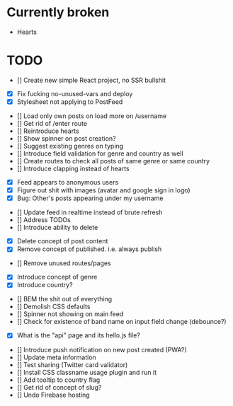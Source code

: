 # Currently broken

- Hearts

# TODO

- [] Create new simple React project, no SSR bullshit
- [x] Fix fucking no-unused-vars and deploy
- [x] Stylesheet not applying to PostFeed
- [] Load only own posts on load more on /username
- [] Get rid of /enter route
- [] Reintroduce hearts
- [] Show spinner on post creation?
- [] Suggest existing genres on typing
- [] Introduce field validation for genre and country as well
- [] Create routes to check all posts of same genre or same country
- [] Introduce clapping instead of hearts
- [x] Feed appears to anonymous users
- [x] Figure out shit with images (avatar and google sign in logo)
- [x] Bug: Other's posts appearing under my username
- [] Update feed in realtime instead of brute refresh
- [] Address TODOs
- [] Introduce ability to delete
- [x] Delete concept of post content
- [x] Remove concept of published. i.e. always publish
- [] Remove unused routes/pages
- [x] Introduce concept of genre
- [x] Introduce country?
- [] BEM the shit out of everything
- [] Demolish CSS defaults
- [] Spinner not showing on main feed
- [] Check for existence of band name on input field change (debounce?)
- [x] What is the "api" page and its hello.js file?
- [] Introduce push notification on new post created (PWA?)
- [] Update meta information
- [] Test sharing (Twitter card validator)
- [] Install CSS classname usage plugin and run it
- [] Add tooltip to country flag
- [] Get rid of concept of slug?
- [] Undo Firebase hosting
